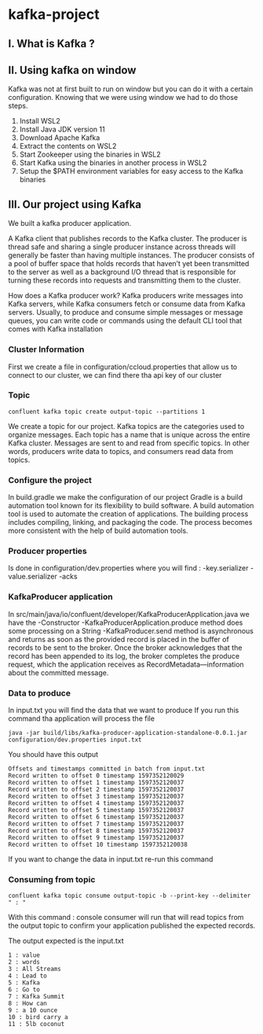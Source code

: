 # kafka-project 

## I. What is Kafka ?

## II. Using kafka on window 

Kafka was not at first built to run on window but you can do it with a certain configuration. Knowing that we were using window we had to do those steps.

1. Install WSL2
2. Install Java JDK version 11
3. Download Apache Kafka
4. Extract the contents on WSL2
5. Start Zookeeper using the binaries in WSL2
6. Start Kafka using the binaries in another process in WSL2
7. Setup the $PATH environment variables for easy access to the Kafka binaries

## III. Our project using Kafka

We built a kafka producer application.

A Kafka client that publishes records to the Kafka cluster.
The producer is thread safe and sharing a single producer instance across threads will generally be faster than having multiple instances.
The producer consists of a pool of buffer space that holds records that haven’t yet been transmitted to the server as well as a background I/O thread that is responsible for turning these records into requests and transmitting them to the cluster.

How does a Kafka producer work?
Kafka producers write messages into Kafka servers, while Kafka consumers fetch or consume data from Kafka servers. Usually, to produce and consume simple messages or message queues, you can write code or commands using the default CLI tool that comes with Kafka installation

### Cluster Information

First we create a file in configuration/ccloud.properties that allow us to connect to our cluster, we can find there tha api key of our cluster

### Topic

```
confluent kafka topic create output-topic --partitions 1
```
We create a topic for our project. 
Kafka topics are the categories used to organize messages. Each topic has a name that is unique across the entire Kafka cluster. Messages are sent to and read from specific topics. In other words, producers write data to topics, and consumers read data from topics.

### Configure the project 

In build.gradle we make the configuration of our project
Gradle is a build automation tool known for its flexibility to build software. A build automation tool is used to automate the creation of applications. The building process includes compiling, linking, and packaging the code. The process becomes more consistent with the help of build automation tools.

### Producer properties

 Is done in configuration/dev.properties
 where you will find :
 -key.serializer 
 -value.serializer 
 -acks 
 
 ### KafkaProducer application
 
 In src/main/java/io/confluent/developer/KafkaProducerApplication.java we have the 
 -Constructor
 -KafkaProducerApplication.produce method does some processing on a String
 -KafkaProducer.send method is asynchronous and returns as soon as the provided record is placed in the buffer of records to be sent to the broker. Once the broker         acknowledges that the record has been appended to its log, the broker completes the produce request, which the application receives as RecordMetadata—information about the committed message.
 
 ### Data to produce
 
 In input.txt you will find the data that we want to produce
 If you run this command tha application will process the file
 ```
 java -jar build/libs/kafka-producer-application-standalone-0.0.1.jar configuration/dev.properties input.txt
  ```
  You should have this output
  ```
  Offsets and timestamps committed in batch from input.txt
Record written to offset 0 timestamp 1597352120029
Record written to offset 1 timestamp 1597352120037
Record written to offset 2 timestamp 1597352120037
Record written to offset 3 timestamp 1597352120037
Record written to offset 4 timestamp 1597352120037
Record written to offset 5 timestamp 1597352120037
Record written to offset 6 timestamp 1597352120037
Record written to offset 7 timestamp 1597352120037
Record written to offset 8 timestamp 1597352120037
Record written to offset 9 timestamp 1597352120037
Record written to offset 10 timestamp 1597352120038
  ```
 If you want to change the data in input.txt re-run this command

### Consuming from topic

```  
confluent kafka topic consume output-topic -b --print-key --delimiter " : "
```
With this command : console consumer will run that will read topics from the output topic to confirm your application published the expected records.

The output expected is the input.txt
``` 
1 : value
2 : words
3 : All Streams
4 : Lead to
5 : Kafka
6 : Go to
7 : Kafka Summit
8 : How can
9 : a 10 ounce
10 : bird carry a
11 : 5lb coconut
``` 

 
 
